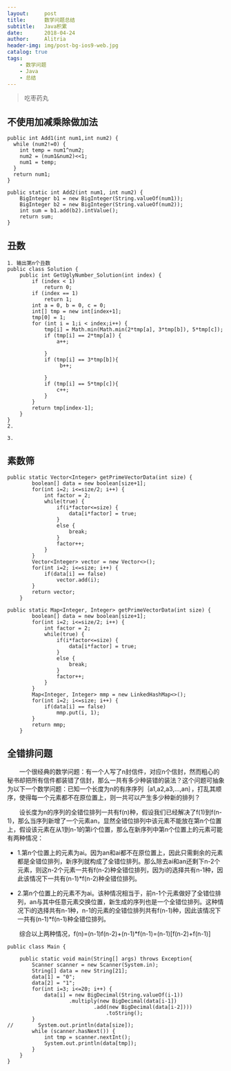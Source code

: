 ```yaml
---
layout:     post
title:      数学问题总结
subtitle:   Java积累
date:       2018-04-24
author:     Alitria
header-img: img/post-bg-ios9-web.jpg
catalog: true
tags:
    - 数学问题
    - Java
    - 总结
---
```


>吃枣药丸

## 不使用加减乘除做加法
```
public int Add1(int num1,int num2) {
  while (num2!=0) {
    int temp = num1^num2;
    num2 = (num1&num2)<<1;
    num1 = temp;
  }
  return num1;
}

public static int Add2(int num1, int num2) {
    BigInteger b1 = new BigInteger(String.valueOf(num1));
    BigInteger b2 = new BigInteger(String.valueOf(num2));
    int sum = b1.add(b2).intValue();
    return sum;
}
```
## 丑数

```
1. 输出第n个丑数
public class Solution {
    public int GetUglyNumber_Solution(int index) {
        if (index < 1)
            return 0;
        if (index == 1)
            return 1;
        int a = 0, b = 0, c = 0;
        int[] tmp = new int[index+1];
        tmp[0] = 1;
        for (int i = 1;i < index;i++) {
            tmp[i] = Math.min(Math.min(2*tmp[a], 3*tmp[b]), 5*tmp[c]);
            if (tmp[i] == 2*tmp[a]) {
                a++;
                
            }
            if (tmp[i] == 3*tmp[b]){
                 b++;
                
            }
            if (tmp[i] == 5*tmp[c]){
                c++;
            }
        }
        return tmp[index-1];
    }
}
2.

3.
```

## 素数筛

```
public static Vector<Integer> getPrimeVectorData(int size) {
        boolean[] data = new boolean[size+1];
        for(int i=2; i<=size/2; i++) {
            int factor = 2;
            while(true) {
                if(i*factor<=size) {
                    data[i*factor] = true;
                }
                else {
                    break;
                }
                factor++;
            }
        }
        Vector<Integer> vector = new Vector<>();
        for(int i=2; i<=size; i++) {
            if(data[i] == false)
                vector.add(i);
        }
        return vector;
    }
```

```
public static Map<Integer, Integer> getPrimeVectorData(int size) {
        boolean[] data = new boolean[size+1];
        for(int i=2; i<=size/2; i++) {
            int factor = 2;
            while(true) {
                if(i*factor<=size) {
                    data[i*factor] = true;
                }
                else {
                    break;
                }
                factor++;
            }
        }
        Map<Integer, Integer> mmp = new LinkedHashMap<>();
        for(int i=2; i<=size; i++) {
            if(data[i] == false)
                mmp.put(i, 1);
        }
        return mmp;
    }
```

## 全错排问题  

&emsp;&emsp;一个很经典的数学问题：有一个人写了n封信件，对应n个信封，然而粗心的秘书却把所有信件都装错了信封，那么一共有多少种装错的装法？这个问题可抽象为以下一个数学问题：已知一个长度为n的有序序列｛a1,a2,a3,…,an｝，打乱其顺序，使得每一个元素都不在原位置上，则一共可以产生多少种新的排列？  

&emsp;&emsp;设长度为n的序列的全错位排列一共有f(n)种，假设我们已经解决了f(1)到f(n-1)，那么当序列新增了一个元素an，显然全错位排列中该元素不能放在第n个位置上，假设该元素在从1到n-1的第i个位置，那么在新序列中第n个位置上的元素可能有两种情况：  

- 1.第n个位置上的元素为ai。因为an和ai都不在原位置上，因此只需剩余的元素都是全错位排列，新序列就构成了全错位排列。那么除去ai和an还剩下n-2个元素，则这n-2个元素一共有f(n-2)种全错位排列，因为i的选择共有n-1种，因此该情况下一共有(n-1)*f(n-2)种全错位排列。  

- 2.第n个位置上的元素不为ai。该种情况相当于，前n-1个元素做好了全错位排列，an与其中任意元素交换位置，新生成的序列也是一个全错位排列。这种情况下i的选择共有n-1种，n-1的元素的全错位排列共有f(n-1)种，因此该情况下一共有(n-1)*f(n-1)种全错位排列。  

&emsp;&emsp;综合以上两种情况，f(n)=(n-1)f(n-2)+(n-1)*f(n-1)=(n-1)[f(n-2)+f(n-1)]   


```
public class Main {

    public static void main(String[] args) throws Exception{
        Scanner scanner = new Scanner(System.in);
        String[] data = new String[21];
        data[1] = "0";
        data[2] = "1";
        for(int i=3; i<=20; i++) {
            data[i] = new BigDecimal(String.valueOf(i-1))
                    .multiply(new BigDecimal(data[i-1])
                            .add(new BigDecimal(data[i-2])))
                                .toString();
        }
//        System.out.println(data[size]);
        while (scanner.hasNext()) {
            int tmp = scanner.nextInt();
            System.out.println(data[tmp]);
        }
    }
}
```

